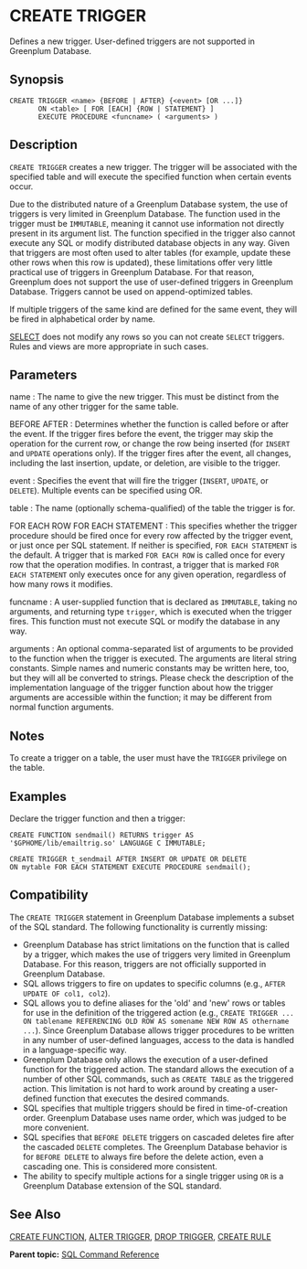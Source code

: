 # CREATE TRIGGER 

Defines a new trigger. User-defined triggers are not supported in Greenplum Database.

## Synopsis 

``` {#sql_command_synopsis}
CREATE TRIGGER <name> {BEFORE | AFTER} {<event> [OR ...]}
       ON <table> [ FOR [EACH] {ROW | STATEMENT} ]
       EXECUTE PROCEDURE <funcname> ( <arguments> )
```

## Description 

`CREATE TRIGGER` creates a new trigger. The trigger will be associated with the specified table and will execute the specified function when certain events occur.

Due to the distributed nature of a Greenplum Database system, the use of triggers is very limited in Greenplum Database. The function used in the trigger must be `IMMUTABLE`, meaning it cannot use information not directly present in its argument list. The function specified in the trigger also cannot execute any SQL or modify distributed database objects in any way. Given that triggers are most often used to alter tables \(for example, update these other rows when this row is updated\), these limitations offer very little practical use of triggers in Greenplum Database. For that reason, Greenplum does not support the use of user-defined triggers in Greenplum Database. Triggers cannot be used on append-optimized tables.

If multiple triggers of the same kind are defined for the same event, they will be fired in alphabetical order by name.

[SELECT](SELECT.html) does not modify any rows so you can not create `SELECT` triggers. Rules and views are more appropriate in such cases.

## Parameters 

name
:   The name to give the new trigger. This must be distinct from the name of any other trigger for the same table.

BEFORE AFTER
:   Determines whether the function is called before or after the event. If the trigger fires before the event, the trigger may skip the operation for the current row, or change the row being inserted \(for `INSERT` and `UPDATE` operations only\). If the trigger fires after the event, all changes, including the last insertion, update, or deletion, are visible to the trigger.

event
:   Specifies the event that will fire the trigger \(`INSERT`, `UPDATE`, or `DELETE`\). Multiple events can be specified using OR.

table
:   The name \(optionally schema-qualified\) of the table the trigger is for.

FOR EACH ROW
FOR EACH STATEMENT
:   This specifies whether the trigger procedure should be fired once for every row affected by the trigger event, or just once per SQL statement. If neither is specified, `FOR EACH STATEMENT` is the default. A trigger that is marked `FOR EACH ROW` is called once for every row that the operation modifies. In contrast, a trigger that is marked `FOR EACH STATEMENT` only executes once for any given operation, regardless of how many rows it modifies.

funcname
:   A user-supplied function that is declared as `IMMUTABLE`, taking no arguments, and returning type `trigger`, which is executed when the trigger fires. This function must not execute SQL or modify the database in any way.

arguments
:   An optional comma-separated list of arguments to be provided to the function when the trigger is executed. The arguments are literal string constants. Simple names and numeric constants may be written here, too, but they will all be converted to strings. Please check the description of the implementation language of the trigger function about how the trigger arguments are accessible within the function; it may be different from normal function arguments.

## Notes 

To create a trigger on a table, the user must have the `TRIGGER` privilege on the table.

## Examples 

Declare the trigger function and then a trigger:

```
CREATE FUNCTION sendmail() RETURNS trigger AS 
'$GPHOME/lib/emailtrig.so' LANGUAGE C IMMUTABLE;

CREATE TRIGGER t_sendmail AFTER INSERT OR UPDATE OR DELETE 
ON mytable FOR EACH STATEMENT EXECUTE PROCEDURE sendmail();
```

## Compatibility 

The `CREATE TRIGGER` statement in Greenplum Database implements a subset of the SQL standard. The following functionality is currently missing:

-   Greenplum Database has strict limitations on the function that is called by a trigger, which makes the use of triggers very limited in Greenplum Database. For this reason, triggers are not officially supported in Greenplum Database.
-   SQL allows triggers to fire on updates to specific columns \(e.g., `AFTER UPDATE OF col1, col2`\).
-   SQL allows you to define aliases for the 'old' and 'new' rows or tables for use in the definition of the triggered action \(e.g., `CREATE TRIGGER ... ON tablename REFERENCING OLD ROW AS somename NEW ROW AS othername ...`\). Since Greenplum Database allows trigger procedures to be written in any number of user-defined languages, access to the data is handled in a language-specific way.
-   Greenplum Database only allows the execution of a user-defined function for the triggered action. The standard allows the execution of a number of other SQL commands, such as `CREATE TABLE` as the triggered action. This limitation is not hard to work around by creating a user-defined function that executes the desired commands.
-   SQL specifies that multiple triggers should be fired in time-of-creation order. Greenplum Database uses name order, which was judged to be more convenient.
-   SQL specifies that `BEFORE DELETE` triggers on cascaded deletes fire after the cascaded `DELETE` completes. The Greenplum Database behavior is for `BEFORE DELETE` to always fire before the delete action, even a cascading one. This is considered more consistent.
-   The ability to specify multiple actions for a single trigger using `OR` is a Greenplum Database extension of the SQL standard.

## See Also 

[CREATE FUNCTION](CREATE_FUNCTION.html), [ALTER TRIGGER](ALTER_TRIGGER.html), [DROP TRIGGER](DROP_TRIGGER.html), [CREATE RULE](CREATE_RULE.html)

**Parent topic:** [SQL Command Reference](../sql_commands/sql_ref.html)

